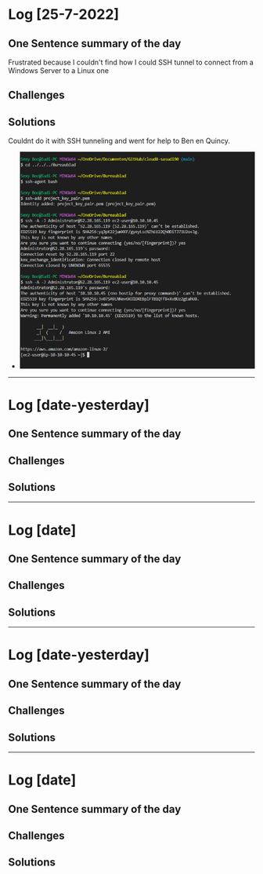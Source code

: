 # Log [25-7-2022]

## One Sentence summary of the day
Frustrated because I couldn't find how I could SSH tunnel to connect from a Windows Server to a Linux one

## Challenges


## Solutions
Couldnt do it with SSH tunneling and went for help to Ben en Quincy. 
- ![](../../../../00_includes/Project/ssh_jump.png)
____

# Log [date-yesterday]

## One Sentence summary of the day

## Challenges

## Solutions


____

# Log [date]

## One Sentence summary of the day

## Challenges

## Solutions

____

# Log [date-yesterday]

## One Sentence summary of the day

## Challenges

## Solutions

____

# Log [date]

## One Sentence summary of the day

## Challenges

## Solutions

